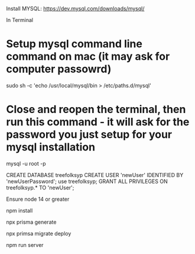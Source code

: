 Install MYSQL:
https://dev.mysql.com/downloads/mysql/

In Terminal
# Setup mysql command line command on mac (it may ask for computer passowrd)
sudo sh -c 'echo /usr/local/mysql/bin > /etc/paths.d/mysql'

# Close and reopen the terminal, then run this command - it will ask for the password you just setup for your mysql installation
mysql -u root -p

CREATE DATABASE treefolksyp
CREATE USER 'newUser' IDENTIFIED BY 'newUserPassword';
use treefolksyp;
GRANT ALL PRIVILEGES ON treefolksyp.* TO 'newUser';

Ensure node 14 or greater

npm install

npx prisma generate

npx primsa migrate deploy

npm run server